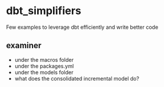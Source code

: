 # dbt_simplifiers
Few examples to leverage dbt efficiently and write better code


## examiner

- under the macros folder
- under the packages.yml
- under the models folder
- what does the consolidated incremental model do?